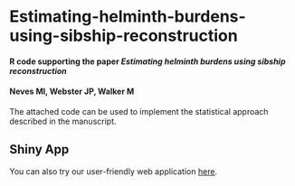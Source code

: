 # Estimating-helminth-burdens-using-sibship-reconstruction
#### R code supporting the paper *Estimating helminth burdens using sibship reconstruction*
#### Neves MI, Webster JP, Walker M

The attached code can be used to implement the statistical approach described in the manuscript.


## Shiny App

You can also try our user-friendly web application [here](https://minesneves.shinyapps.io/shiny_pv/).
